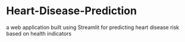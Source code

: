 # Heart-Disease-Prediction
a web application built using Streamlit for predicting heart disease risk based on health indicators

